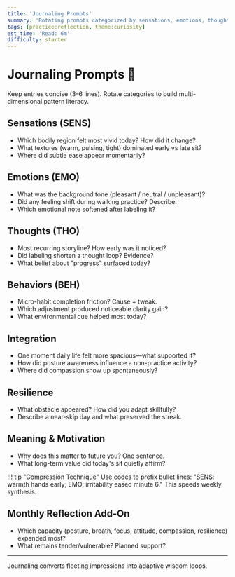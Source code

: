 ```yaml
---
title: 'Journaling Prompts'
summary: 'Rotating prompts categorized by sensations, emotions, thoughts, behaviors, and integration themes.'
tags: [practice:reflection, theme:curiosity]
est_time: 'Read: 6m'
difficulty: starter
---
```


# Journaling Prompts :thought_balloon:

Keep entries concise (3–6 lines). Rotate categories to build multi-dimensional pattern literacy.

## Sensations (SENS)

-   Which bodily region felt most vivid today? How did it change?
-   What textures (warm, pulsing, tight) dominated early vs late sit?
-   Where did subtle ease appear momentarily?

## Emotions (EMO)

-   What was the background tone (pleasant / neutral / unpleasant)?
-   Did any feeling shift during walking practice? Describe.
-   Which emotional note softened after labeling it?

## Thoughts (THO)

-   Most recurring storyline? How early was it noticed?
-   Did labeling shorten a thought loop? Evidence?
-   What belief about "progress" surfaced today?

## Behaviors (BEH)

-   Micro-habit completion friction? Cause + tweak.
-   Which adjustment produced noticeable clarity gain?
-   What environmental cue helped most today?

## Integration

-   One moment daily life felt more spacious—what supported it?
-   How did posture awareness influence a non-practice activity?
-   Where did compassion show up spontaneously?

## Resilience

-   What obstacle appeared? How did you adapt skillfully?
-   Describe a near-skip day and what preserved the streak.

## Meaning & Motivation

-   Why does this matter to future you? One sentence.
-   What long-term value did today's sit quietly affirm?

!!! tip "Compression Technique"
Use codes to prefix bullet lines: "SENS: warmth hands early; EMO: irritability eased minute 6." This speeds weekly synthesis.

## Monthly Reflection Add-On

-   Which capacity (posture, breath, focus, attitude, compassion, resilience) expanded most?
-   What remains tender/vulnerable? Planned support?

---

Journaling converts fleeting impressions into adaptive wisdom loops.
